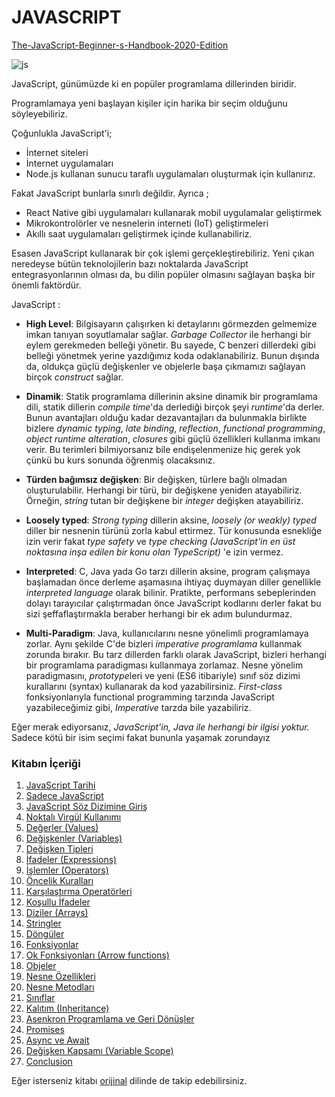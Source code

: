 
# JAVASCRIPT 
[The-JavaScript-Beginner-s-Handbook-2020-Edition](https://www.freecodecamp.org/news/the-complete-javascript-handbook-f26b2c71719c/#alittlebitofhistory)

![js](https://user-images.githubusercontent.com/51059267/85326923-bb80c180-b4d6-11ea-814d-a6cafdd4a6b7.png)

JavaScript, günümüzde ki en popüler programlama dillerinden biridir.

Programlamaya yeni başlayan kişiler için harika bir seçim olduğunu söyleyebiliriz.

Çoğunlukla JavaScript'i;
- İnternet siteleri
- İnternet uygulamaları
- Node.js kullanan sunucu taraflı uygulamaları oluşturmak için kullanırız.

Fakat JavaScript bunlarla sınırlı değildir. Ayrıca ;
-   React Native gibi uygulamaları kullanarak mobil uygulamalar geliştirmek
-   Mikrokontrolörler ve nesnelerin interneti (IoT) geliştirmeleri
-   Akıllı saat uygulamaları geliştirmek içinde kullanabiliriz.

Esasen JavaScript kullanarak bir çok işlemi gerçekleştirebiliriz. Yeni çıkan neredeyse bütün teknolojilerin bazı noktalarda JavaScript entegrasyonlarının olması da, bu dilin popüler olmasını sağlayan başka bir önemli faktördür.

JavaScript :  
- **High Level**: Bilgisayarın çalışırken ki detaylarını görmezden gelmemize imkan tanıyan soyutlamalar sağlar. *Garbage Collector* ile herhangi bir eylem gerekmeden belleği yönetir. Bu sayede, C benzeri dillerdeki gibi belleği yönetmek yerine yazdığımız koda odaklanabiliriz. Bunun dışında da, oldukça güçlü değişkenler ve objelerle başa çıkmamızı sağlayan birçok *construct* sağlar.
- **Dinamik**: Statik programlama dillerinin aksine dinamik bir programlama dili, statik dillerin *compile time*'da derlediği birçok şeyi *runtime*'da derler. Bunun avantajları olduğu kadar dezavantajları da  bulunmakla birlikte bizlere *dynamic typing*, *late binding*, *reflection*, *functional programming*, *object runtime alteration*, *closures* gibi güçlü özellikleri kullanma imkanı verir. Bu terimleri bilmiyorsanız bile endişelenmenize hiç gerek yok çünkü bu kurs sonunda öğrenmiş olacaksınız.

- **Türden bağımsız değişken**: Bir değişken, türlere bağlı olmadan oluşturulabilir. Herhangi bir türü, bir değişkene yeniden atayabiliriz. Örneğin, *string* tutan bir değişkene bir *integer* değişken atayabiliriz.

- **Loosely typed**: *Strong typing* dillerin aksine, *loosely (or weakly) typed* diller bir nesnenin türünü zorla kabul ettirmez. Tür konusunda esnekliğe izin verir fakat *type safety* ve *type checking (JavaScript'in en üst noktasına inşa edilen bir konu olan TypeScript)* 'e izin vermez. 

- **Interpreted**: C, Java yada Go tarzı dillerin aksine, program çalışmaya başlamadan önce derleme aşamasına ihtiyaç duymayan diller genellikle *interpreted language* olarak bilinir. Pratikte, performans sebeplerinden dolayı tarayıcılar çalıştırmadan önce JavaScript kodlarını derler fakat bu sizi şeffaflaştırmakla beraber herhangi bir ek adım bulundurmaz.
- **Multi-Paradigm**: Java, kullanıcılarını nesne yönelimli programlamaya zorlar. Aynı şekilde C'de bizleri *imperative programlama* kullanmak zorunda bırakır. Bu tarz dillerden farklı olarak JavaScript, bizleri herhangi bir programlama paradigması kullanmaya zorlamaz. Nesne yönelim paradigmasını, *prototype*leri ve yeni (ES6 itibariyle) sınıf söz dizimi kurallarını (syntax) kullanarak da kod yazabilirsiniz. *First-class* fonksiyonlarıyla functional programming tarzında JavaScript yazabileceğimiz gibi, *Imperative* tarzda bile yazabiliriz.

Eğer merak ediyorsanız, *JavaScript'in, Java ile herhangi bir ilgisi yoktur.* Sadece kötü bir isim seçimi fakat bununla yaşamak zorundayız


### Kitabın İçeriği

1. [JavaScript Tarihi](https://github.com/karacamelihcan/The-JavaScript-Beginner-s-Handbook-2020-Edition/blob/master/Turkish/1.JavaScript%20Tarihi.md)
2. [Sadece JavaScript](https://github.com/karacamelihcan/The-JavaScript-Beginner-s-Handbook-2020-Edition/blob/master/Turkish/2.Sadece%20JavaScript.md)
3. [JavaScript Söz Dizimine Giriş](https://github.com/karacamelihcan/The-JavaScript-Beginner-s-Handbook-2020-Edition/blob/master/Turkish/3.JavaScript%20S%C3%B6z%20Dizimine%20Giri%C5%9F.md)
4. [Noktalı Virgül Kullanımı](https://github.com/karacamelihcan/The-JavaScript-Beginner-s-Handbook-2020-Edition/blob/master/Turkish/4.Noktal%C4%B1%20Virg%C3%BCl%20Kullan%C4%B1m%C4%B1.md)
5. [Değerler (Values)](https://github.com/karacamelihcan/The-JavaScript-Beginner-s-Handbook-2020-Edition/blob/master/Turkish/5.De%C4%9Ferler(Values)%20.md)
6. [Değişkenler (Variables)](https://github.com/karacamelihcan/The-JavaScript-Beginner-s-Handbook-2020-Edition/blob/master/Turkish/6.De%C4%9Fi%C5%9Fkenler%20(Variables).md)
7. [Değişken Tipleri](https://github.com/karacamelihcan/The-JavaScript-Beginner-s-Handbook-2020-Edition/blob/master/Turkish/7.De%C4%9Fi%C5%9Fken%20Tipleri.md)
8. [İfadeler (Expressions)](https://github.com/karacamelihcan/The-JavaScript-Beginner-s-Handbook-2020-Edition/blob/master/Turkish/8.%C4%B0fadeler%20(Expressions).md)
9. [İşlemler (Operators)](https://github.com/karacamelihcan/The-JavaScript-Beginner-s-Handbook-2020-Edition/blob/master/Turkish/9.%C4%B0%C5%9Flemler%20(Operators).md)
10. [Öncelik Kuralları](https://github.com/karacamelihcan/The-JavaScript-Beginner-s-Handbook-2020-Edition/blob/master/Turkish/10.%C3%96ncelik%20Kurallar%C4%B1.md)
11. [Karşılaştırma Operatörleri](https://github.com/karacamelihcan/The-JavaScript-Beginner-s-Handbook-2020-Edition/blob/initial-create/English/Comparison%20operators.md)
12. [Koşullu İfadeler](https://github.com/karacamelihcan/The-JavaScript-Beginner-s-Handbook-2020-Edition/blob/master/Turkish/12.Ko%C5%9Fullu%20%C4%B0fadeler.md)
13. [Diziler (Arrays)](https://github.com/karacamelihcan/The-JavaScript-Beginner-s-Handbook-2020-Edition/blob/master/Turkish/13.%20Diziler%20(Arrays).md)
14. [Stringler](https://github.com/karacamelihcan/The-JavaScript-Beginner-s-Handbook-2020-Edition/blob/master/Turkish/14.Stringler.md)
15. [Döngüler](https://github.com/karacamelihcan/The-JavaScript-Beginner-s-Handbook-2020-Edition/blob/master/Turkish/15.D%C3%B6ng%C3%BCler.md)
16. [Fonksiyonlar](https://github.com/karacamelihcan/The-JavaScript-Beginner-s-Handbook-2020-Edition/blob/master/Turkish/16.Fonksiyonlar.md)
17. [Ok Fonksiyonları (Arrow functions)](https://github.com/karacamelihcan/The-JavaScript-Beginner-s-Handbook-2020-Edition/blob/initial-create/English/Arrow%20functions.md)
18. [Objeler](https://github.com/karacamelihcan/The-JavaScript-Beginner-s-Handbook-2020-Edition/blob/initial-create/English/Objects.md)
19. [Nesne Özellikleri](https://github.com/karacamelihcan/The-JavaScript-Beginner-s-Handbook-2020-Edition/blob/initial-create/English/Object%20Properties.md)
20. [Nesne Metodları ](https://github.com/karacamelihcan/The-JavaScript-Beginner-s-Handbook-2020-Edition/blob/initial-create/English/Object%20Methods.md)
21. [Sınıflar](https://github.com/karacamelihcan/The-JavaScript-Beginner-s-Handbook-2020-Edition/blob/initial-create/English/Classes.md)
22. [Kalıtım (Inheritance)](https://github.com/karacamelihcan/The-JavaScript-Beginner-s-Handbook-2020-Edition/blob/initial-create/English/Inheritance.md)
23. [Asenkron Programlama ve Geri Dönüşler](https://github.com/karacamelihcan/The-JavaScript-Beginner-s-Handbook-2020-Edition/blob/initial-create/English/Asynchonous%20Programming%20and%20Callbacks.md)
24. [Promises](https://github.com/karacamelihcan/The-JavaScript-Beginner-s-Handbook-2020-Edition/blob/initial-create/English/Promises.md)
25. [Async ve Await](https://github.com/karacamelihcan/The-JavaScript-Beginner-s-Handbook-2020-Edition/blob/initial-create/English/Async%20and%20Await.md)
26. [Değişken Kapsamı (Variable Scope)](https://github.com/karacamelihcan/The-JavaScript-Beginner-s-Handbook-2020-Edition/blob/initial-create/English/Variable%20scope.md)
27. [Conclusion](https://github.com/karacamelihcan/The-JavaScript-Beginner-s-Handbook-2020-Edition/blob/initial-create/English/Conclusion.md)


Eğer isterseniz kitabı [orijinal](https://www.freecodecamp.org/news/the-complete-javascript-handbook-f26b2c71719c/) dilinde de takip edebilirsiniz.
